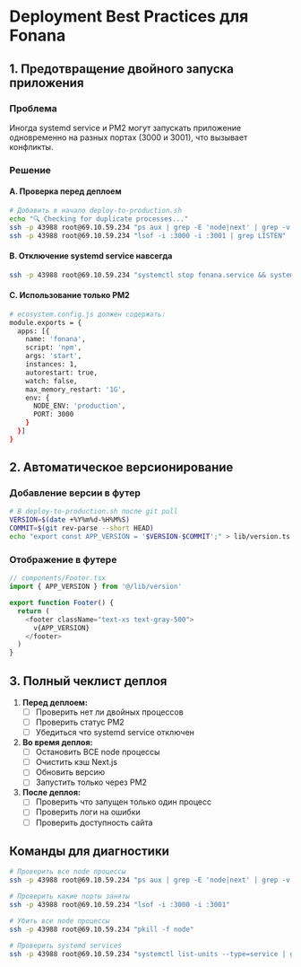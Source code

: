 # Deployment Best Practices для Fonana

## 1. Предотвращение двойного запуска приложения

### Проблема
Иногда systemd service и PM2 могут запускать приложение одновременно на разных портах (3000 и 3001), что вызывает конфликты.

### Решение

#### A. Проверка перед деплоем
```bash
# Добавить в начало deploy-to-production.sh
echo "🔍 Checking for duplicate processes..."
ssh -p 43988 root@69.10.59.234 "ps aux | grep -E 'node|next' | grep -v grep | wc -l"
ssh -p 43988 root@69.10.59.234 "lsof -i :3000 -i :3001 | grep LISTEN"
```

#### B. Отключение systemd service навсегда
```bash
ssh -p 43988 root@69.10.59.234 "systemctl stop fonana.service && systemctl disable fonana.service && rm /etc/systemd/system/fonana.service"
```

#### C. Использование только PM2
```bash
# ecosystem.config.js должен содержать:
module.exports = {
  apps: [{
    name: 'fonana',
    script: 'npm',
    args: 'start',
    instances: 1,
    autorestart: true,
    watch: false,
    max_memory_restart: '1G',
    env: {
      NODE_ENV: 'production',
      PORT: 3000
    }
  }]
}
```

## 2. Автоматическое версионирование

### Добавление версии в футер
```bash
# В deploy-to-production.sh после git pull
VERSION=$(date +%Y%m%d-%H%M%S)
COMMIT=$(git rev-parse --short HEAD)
echo "export const APP_VERSION = '$VERSION-$COMMIT';" > lib/version.ts
```

### Отображение в футере
```typescript
// components/Footer.tsx
import { APP_VERSION } from '@/lib/version'

export function Footer() {
  return (
    <footer className="text-xs text-gray-500">
      v{APP_VERSION}
    </footer>
  )
}
```

## 3. Полный чеклист деплоя

1. **Перед деплоем:**
   - [ ] Проверить нет ли двойных процессов
   - [ ] Проверить статус PM2
   - [ ] Убедиться что systemd service отключен

2. **Во время деплоя:**
   - [ ] Остановить ВСЕ node процессы
   - [ ] Очистить кэш Next.js
   - [ ] Обновить версию
   - [ ] Запустить только через PM2

3. **После деплоя:**
   - [ ] Проверить что запущен только один процесс
   - [ ] Проверить логи на ошибки
   - [ ] Проверить доступность сайта

## Команды для диагностики

```bash
# Проверить все node процессы
ssh -p 43988 root@69.10.59.234 "ps aux | grep -E 'node|next' | grep -v grep"

# Проверить какие порты заняты
ssh -p 43988 root@69.10.59.234 "lsof -i :3000 -i :3001"

# Убить все node процессы
ssh -p 43988 root@69.10.59.234 "pkill -f node"

# Проверить systemd services
ssh -p 43988 root@69.10.59.234 "systemctl list-units --type=service | grep fonana"
``` 
